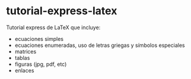 # tutorial-express-latex
Tutorial express de LaTeX que incluye:
* ecuaciones simples
* ecuaciones enumeradas, uso de letras griegas y símbolos especiales
* matrices
* tablas
* figuras (jpg, pdf, etc)
* enlaces
